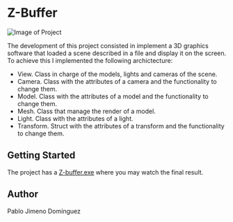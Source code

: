 # Z-Buffer
![Image of Project](https://i.ibb.co/brr9T0z/ZBuffer-Portada.png)

The development of this project consisted in implement a 3D graphics software that loaded a scene described in a file and display it on the screen. To achieve this I implemented the following archictecture:

  - View. Class in charge of the models, lights and cameras of the scene.
  - Camera. Class with the attributes of a camera and the functionality to change them.
  - Model. Class with the attributes of a model and the functionality to change them.
  - Mesh. Class that manage the render of a model.
  - Light. Class with the attributes of a light.
  - Transform. Struct with the attributes of a transform and the functionality to change them.

## Getting Started
The project has a [Z-buffer.exe](https://github.com/pablodev97/Z-Buffer/tree/master/binaries/Release)  where you may watch the final result.

## Author
Pablo Jimeno Domínguez
